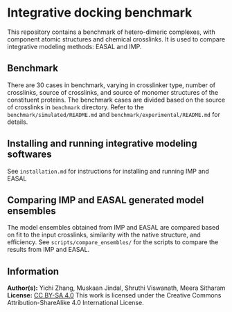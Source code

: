 # Integrative docking benchmark 

This repository contains a benchmark of hetero-dimeric complexes, with component atomic structures and chemical crosslinks. It is used to compare integrative modeling methods: EASAL and IMP.

## **Benchmark**

There are 30 cases in benchmark, varying in crosslinker type, number of crosslinks, source of crosslinks, and source of monomer structures of the constituent proteins. The benchmark cases are divided based on the source of crosslinks in `benchmark` directory. Refer to the `benchmark/simulated/README.md` and `benchmark/experimental/README.md` for details.

## **Installing and running integrative modeling softwares**

See `installation.md` for instructions for installing and running IMP and EASAL 

## **Comparing IMP and EASAL generated model ensembles**

The model ensembles obtained from IMP and EASAL are compared based on fit to the input crosslinks, similarity with the native structure, and efficiency. See `scripts/compare_ensembles/` for the scripts to compare the results from IMP and EASAL. 


## **Information**
**Author(s):** Yichi Zhang, Muskaan Jindal, Shruthi Viswanath, Meera Sitharam  
**License:** [CC BY-SA 4.0](https://creativecommons.org/licenses/by-sa/4.0/)
This work is licensed under the Creative Commons Attribution-ShareAlike 4.0
International License.  

 
 
 
 
 
 
 
 
